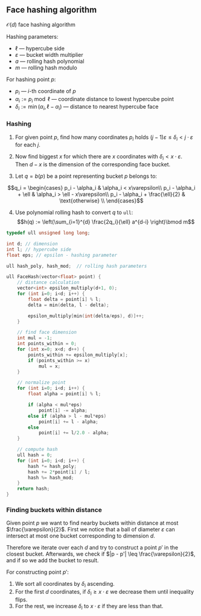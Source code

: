 ## Face hashing algorithm

$\mathcal O(d)$ face hashing algorithm

Hashing parameters:
- $\ell$ — hypercube side
- $\varepsilon$ — bucket width multiplier
- $a$ — rolling hash polynomial
- $m$ — rolling hash modulo

For hashing point $p$:
- $p_i$ — $i$-th coordinate of $p$
- $\alpha_i := p_i \bmod \ell$ — coordinate distance to lowest hypercube point
- $\delta_i := \min(\alpha_i, \ell - \alpha_i)$ — distance to nearest hypercube face

### Hashing

1. For given point $p$, find how many coordinates $p_i$ holds $(j-1)\varepsilon \leq \delta_i < j\cdot\varepsilon$ for each $j$.

2. Now find biggest $x$ for which there are $x$ coordinates with $\delta_i < x \cdot \varepsilon$. Then $d - x$ is the dimension of the corresponding face bucket.

3. Let $q = b(p)$ be a point representing bucket $p$ belongs to:

$$q_i = \begin{cases}
    p_i - \alpha_i & \alpha_i < x\varepsilon\\
    p_i - \alpha_i + \ell & \alpha_i > \ell - x\varepsilon\\
    p_i - \alpha_i + \frac{\ell}{2} & \text{otherwise} \\
\end{cases}$$

4. Use polynomial rolling hash to convert $q$ to `ull`:
$$h(q) := \left(\sum_{i=1}^{d} \frac{2q_i}{\ell} a^{d-i} \right)\bmod m$$

```c++
typedef ull unsigned long long;

int d; // dimension
int l; // hypercube side
float eps; // epsilon - hashing parameter

ull hash_poly, hash_mod;  // rolling hash parameters

ull FaceHash(vector<float> point) {
    // distance calculation
    vector<int> epsilon_multiply(d+1, 0);
    for (int i=0; i<d; i++) {
        float delta = point[i] % l;
        delta = min(delta, l - delta);

        epsilon_multiply[min(int(delta/eps), d)]++;
    }

    // find face dimension
    int mul = -1;
    int points_within = 0;
    for (int x=0; x<d; d++) {
        points_within += epsilon_multiply[x];
        if (points_within >= x)
            mul = x;
    }

    // normalize point
    for (int i=0; i<d; i++) {
        float alpha = point[i] % l;

        if (alpha < mul*eps)
            point[i] -= alpha;
        else if (alpha > l - mul*eps)
            point[i] += l - alpha;
        else
            point[i] += l/2.0 - alpha;
    }

    // compute hash
    ull hash = 0;
    for (int i=0; i<d; i++) {
        hash *= hash_poly;
        hash += 2*point[i] / l;
        hash %= hash_mod;
    }
    return hash;
}
```

### Finding buckets within distance

Given point $p$ we want to find nearby buckets within distance at most $\frac{\varepsilon}{2}$.
First we notice that a ball of diameter $\varepsilon$ can intersect at most one bucket
corresponding to dimension $d$.

Therefore we iterate over each $d$ and try to construct a point $p'$ in the closest bucket.
Afterwards, we check if $|p - p'| \leq \frac{\varepsilon}{2}$, and if so we add the bucket to result.

For constructing point $p'$:
1. We sort all coordinates by $\delta_i$ ascending.
2. For the first $d$ coordinates, if $\delta_i \geq x \cdot \varepsilon$ we decrease them until inequality flips.
3. For the rest, we increase $\delta_i$ to $x \cdot \varepsilon$ if they are less than that.
